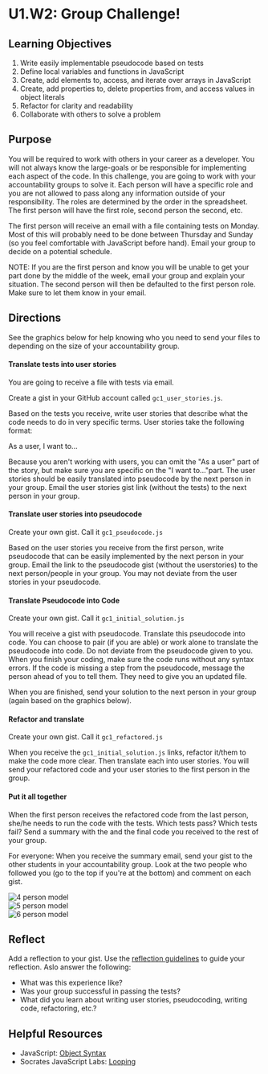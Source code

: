 # U1.W2: Group Challenge!


## Learning Objectives
1. Write easily implementable pseudocode based on tests
2. Define local variables and functions in JavaScript
3. Create, add elements to, access, and iterate over arrays in JavaScript
4. Create, add properties to, delete properties from, and access values in object literals
5. Refactor for clarity and readability
6. Collaborate with others to solve a problem

## Purpose
You will be required to work with others in your career as a developer. You will not always know the large-goals or be responsible for implementing each aspect of the code. In this challenge, you are going to work with your accountability groups to solve it. Each person will have a specific role and you are not allowed to pass along any information outside of your responsibility. The roles are determined by the order in the spreadsheet. The first person will have the first role, second person the second, etc. 

The first person will receive an email with a file containing tests on Monday. Most of this will probably need to be done between Thursday and Sunday (so you feel comfortable with JavaScript before hand). Email your group to decide on a potential schedule. 

NOTE: If you are the first person and know you will be unable to get your part done by the middle of the week, email your group and explain your situation. The second person will then be defaulted to the first person role. Make sure to let them know in your email.

## Directions 
See the graphics below for help knowing who you need to send your files to depending on the size of your accountability group. 

#### Translate tests into user stories
You are going to receive a file with tests via email. 

Create a gist in your GitHub account called `gc1_user_stories.js`. 

Based on the tests you receive, write user stories that describe what the code needs to do in very specific terms. User stories take the following format:

As a user, I want to...

Because you aren't working with users, you can omit the "As a user" part of the story, but make sure you are specific on the "I want to..."part. The user stories should be easily translated into pseudocode by the next person in your group. Email the user stories gist link (without the tests) to the next person in your group.

#### Translate user stories into pseudocode 
Create your own gist. Call it `gc1_pseudocode.js`

Based on the user stories you receive from the first person, write pseudocode that can be easily implemented by the next person in your group. Email the link to the pseudocode gist (without the userstories) to the next person/people in your group. You may not deviate from the user stories in your pseudocode.

#### Translate Pseudocode into Code
Create your own gist. Call it `gc1_initial_solution.js`

You will receive a gist with pseudocode. Translate this pseudocode into code. You can choose to pair (if you are able) or work alone to translate the pseudocode into code. Do not deviate from the pseudocode given to you. 
When you finish your coding, make sure the code runs without any syntax errors. If the code is missing a step from the pseudocode, message the person ahead of you to tell them. They need to give you an updated file. 

When you are finished, send your solution to the next person in your group (again based on the graphics below). 

#### Refactor and translate
Create your own gist. Call it `gc1_refactored.js`

When you receive the `gc1_initial_solution.js` links, refactor it/them to make the code more clear. Then translate each into user stories. You will send your refactored code and your user stories to the first person in the group.

#### Put it all together
When the first person receives the refactored code from the last person, she/he needs to run the code with the tests. Which tests pass? Which tests fail? Send a summary with the and the final code you received to the rest of your group. 

For everyone: When you receive the summary email, send your gist to the other students in your accountability group. Look at the two people who followed you (go to the top if you're at the bottom) and comment on each gist. 


![4 person model](https://github.com/Devbootcamp/phase_0_unit_1/blob/adding_week_2_curriculum/week_2/imgs/4_person.jpg)<br>
![5 person model](https://github.com/Devbootcamp/phase_0_unit_1/blob/adding_week_2_curriculum/week_2/imgs/5_person.jpg)<br>
![6 person model](https://github.com/Devbootcamp/phase_0_unit_1/blob/adding_week_2_curriculum/week_2/imgs/6_person.jpg)<br>

## Reflect
Add a reflection to your gist. Use the [reflection guidelines](reflection_guidelines) to guide your reflection. Aslo answer the following:
- What was this experience like? 
- Was your group successful in passing the tests? 
- What did you learn about writing user stories, pseudocoding, writing code, refactoring, etc.?

## Helpful Resources
* JavaScript: [Object Syntax](http://www.sitepoint.com/back-to-basics-javascript-object-syntax/)
* Socrates JavaScript Labs: [Looping](https://socrates.devbootcamp.com/labs/javascript/loops/looping-basics)




